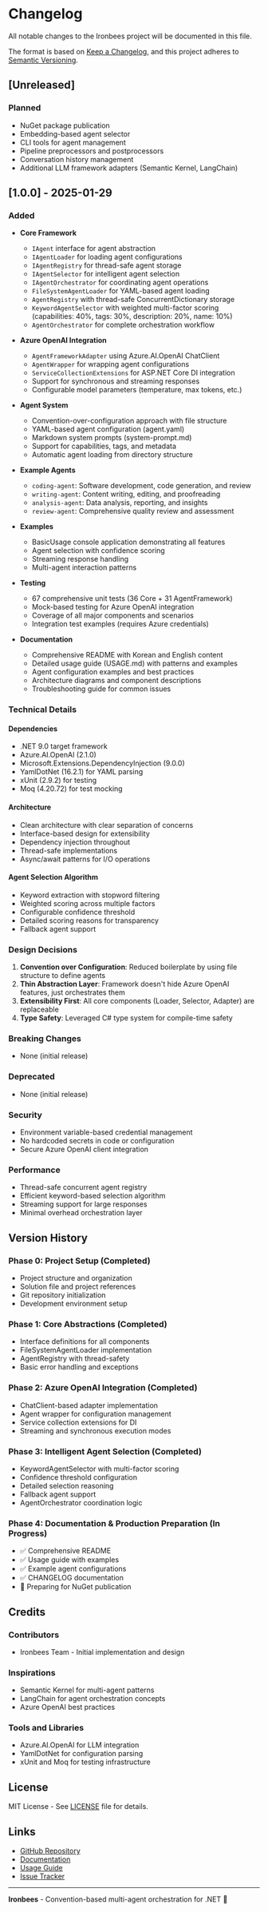 # Changelog

All notable changes to the Ironbees project will be documented in this file.

The format is based on [Keep a Changelog](https://keepachangelog.com/en/1.0.0/),
and this project adheres to [Semantic Versioning](https://semver.org/spec/v2.0.0.html).

## [Unreleased]

### Planned
- NuGet package publication
- Embedding-based agent selector
- CLI tools for agent management
- Pipeline preprocessors and postprocessors
- Conversation history management
- Additional LLM framework adapters (Semantic Kernel, LangChain)

## [1.0.0] - 2025-01-29

### Added
- **Core Framework**
  - `IAgent` interface for agent abstraction
  - `IAgentLoader` for loading agent configurations
  - `IAgentRegistry` for thread-safe agent storage
  - `IAgentSelector` for intelligent agent selection
  - `IAgentOrchestrator` for coordinating agent operations
  - `FileSystemAgentLoader` for YAML-based agent loading
  - `AgentRegistry` with thread-safe ConcurrentDictionary storage
  - `KeywordAgentSelector` with weighted multi-factor scoring (capabilities: 40%, tags: 30%, description: 20%, name: 10%)
  - `AgentOrchestrator` for complete orchestration workflow

- **Azure OpenAI Integration**
  - `AgentFrameworkAdapter` using Azure.AI.OpenAI ChatClient
  - `AgentWrapper` for wrapping agent configurations
  - `ServiceCollectionExtensions` for ASP.NET Core DI integration
  - Support for synchronous and streaming responses
  - Configurable model parameters (temperature, max tokens, etc.)

- **Agent System**
  - Convention-over-configuration approach with file structure
  - YAML-based agent configuration (agent.yaml)
  - Markdown system prompts (system-prompt.md)
  - Support for capabilities, tags, and metadata
  - Automatic agent loading from directory structure

- **Example Agents**
  - `coding-agent`: Software development, code generation, and review
  - `writing-agent`: Content writing, editing, and proofreading
  - `analysis-agent`: Data analysis, reporting, and insights
  - `review-agent`: Comprehensive quality review and assessment

- **Examples**
  - BasicUsage console application demonstrating all features
  - Agent selection with confidence scoring
  - Streaming response handling
  - Multi-agent interaction patterns

- **Testing**
  - 67 comprehensive unit tests (36 Core + 31 AgentFramework)
  - Mock-based testing for Azure OpenAI integration
  - Coverage of all major components and scenarios
  - Integration test examples (requires Azure credentials)

- **Documentation**
  - Comprehensive README with Korean and English content
  - Detailed usage guide (USAGE.md) with patterns and examples
  - Agent configuration examples and best practices
  - Architecture diagrams and component descriptions
  - Troubleshooting guide for common issues

### Technical Details

#### Dependencies
- .NET 9.0 target framework
- Azure.AI.OpenAI (2.1.0)
- Microsoft.Extensions.DependencyInjection (9.0.0)
- YamlDotNet (16.2.1) for YAML parsing
- xUnit (2.9.2) for testing
- Moq (4.20.72) for test mocking

#### Architecture
- Clean architecture with clear separation of concerns
- Interface-based design for extensibility
- Dependency injection throughout
- Thread-safe implementations
- Async/await patterns for I/O operations

#### Agent Selection Algorithm
- Keyword extraction with stopword filtering
- Weighted scoring across multiple factors
- Configurable confidence threshold
- Detailed scoring reasons for transparency
- Fallback agent support

### Design Decisions

1. **Convention over Configuration**: Reduced boilerplate by using file structure to define agents
2. **Thin Abstraction Layer**: Framework doesn't hide Azure OpenAI features, just orchestrates them
3. **Extensibility First**: All core components (Loader, Selector, Adapter) are replaceable
4. **Type Safety**: Leveraged C# type system for compile-time safety

### Breaking Changes
- None (initial release)

### Deprecated
- None (initial release)

### Security
- Environment variable-based credential management
- No hardcoded secrets in code or configuration
- Secure Azure OpenAI client integration

### Performance
- Thread-safe concurrent agent registry
- Efficient keyword-based selection algorithm
- Streaming support for large responses
- Minimal overhead orchestration layer

## Version History

### Phase 0: Project Setup (Completed)
- Project structure and organization
- Solution file and project references
- Git repository initialization
- Development environment setup

### Phase 1: Core Abstractions (Completed)
- Interface definitions for all components
- FileSystemAgentLoader implementation
- AgentRegistry with thread-safety
- Basic error handling and exceptions

### Phase 2: Azure OpenAI Integration (Completed)
- ChatClient-based adapter implementation
- Agent wrapper for configuration management
- Service collection extensions for DI
- Streaming and synchronous execution modes

### Phase 3: Intelligent Agent Selection (Completed)
- KeywordAgentSelector with multi-factor scoring
- Confidence threshold configuration
- Detailed selection reasoning
- Fallback agent support
- AgentOrchestrator coordination logic

### Phase 4: Documentation & Production Preparation (In Progress)
- ✅ Comprehensive README
- ✅ Usage guide with examples
- ✅ Example agent configurations
- ✅ CHANGELOG documentation
- 🔄 Preparing for NuGet publication

## Credits

### Contributors
- Ironbees Team - Initial implementation and design

### Inspirations
- Semantic Kernel for multi-agent patterns
- LangChain for agent orchestration concepts
- Azure OpenAI best practices

### Tools and Libraries
- Azure.AI.OpenAI for LLM integration
- YamlDotNet for configuration parsing
- xUnit and Moq for testing infrastructure

## License

MIT License - See [LICENSE](LICENSE) file for details.

## Links

- [GitHub Repository](https://github.com/yourusername/ironbees)
- [Documentation](README.md)
- [Usage Guide](docs/USAGE.md)
- [Issue Tracker](https://github.com/yourusername/ironbees/issues)

---

**Ironbees** - Convention-based multi-agent orchestration for .NET 🐝
